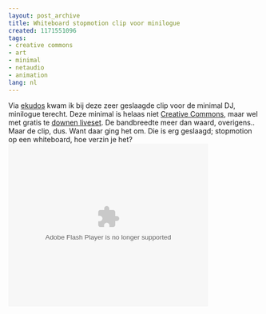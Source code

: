 ```yaml
---
layout: post_archive
title: Whiteboard stopmotion clip voor minilogue
created: 1171551096
tags:
- creative commons
- art
- minimal
- netaudio
- animation
lang: nl
---
```

Via [ekudos](http://www.ekudos.nl/artikel/reacties/6597) kwam ik bij deze zeer geslaagde clip voor de minimal DJ, minilogue terecht. Deze minimal is helaas niet [Creative Commons](http://www.epsilonlab.com/main/home/index.php?lang=en), maar wel met gratis te [downen liveset](http://www.minilogue.com/downloads_music.htm). De bandbreedte meer dan waard, overigens.. Maar de clip, dus. Want daar ging het om. Die is erg geslaagd; stopmotion op een whiteboard, hoe verzin je het? <embed style="width:400px; height:326px;" id="VideoPlayback" type="application/x-shockwave-flash" src="http://video.google.com/googleplayer.swf?docId=7187996078424829111&hl=nl" flashvars=""> </embed>
